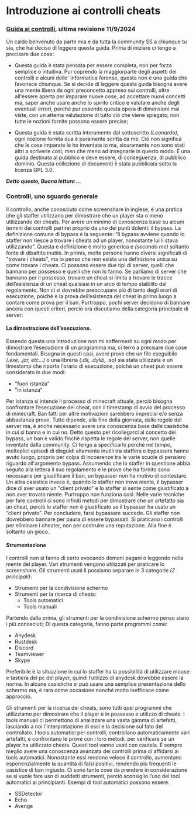 # Introduzione ai controlli cheats

### [Guida ai controlli](01-Indice.md), ultima revisione 11/9/2024

Un caldo benvenuto da parte mia e da tutta la community SS a chiunque tu sia, che hai deciso di leggere questa guida. Prima di iniziare ci tengo a precisare due cose:

- Questa guida è stata pensata per essere completa, non per forza semplice o intuitiva. Pur coprendo la maggiorparte degli aspetti dei controlli e alcuni dello' informatica forense, questa non è una guida che favorisce chiunque. Se si decide di leggere questa guida bisogna avere una mente libera da ogni preconcetto appreso sui controlli, oltre all'essere aperta per imparare nuove cose, ad accettare nuovi concetti ma, saper anche usare anche lo spirito critico e valutare anche degli eventuali errori, perché pur essendo questa opera di dimensioni mai viste, con un attenta valutazione di tutto ciò che viene spiegato, non tutte le nozioni fornite possono essere precise;

- Questa guida è stata scritta interamente dal sottoscritto _(Leonardo)_, ogni nozione fornita qua è puramente scritta da me. Ciò non significa che le cose imparate le ho inventate io ma, sicuramente non sono stati altri a scriverle così, men che meno ad insegnarle in questo modo. É una guida destinata al pubblico e deve essere, di conseguenza, di pubblico dominio. Questa collezione di documenti è stata pubblicata sotto la licenza GPL 3.0.

***Detto questo, Buona lettura ...***

### Controlli, uno sguardo generale

Il controllo, anche conosciuto come screenshare in inglese, è una pratica che gli staffer utilizzano per dimostrare che un player sta o meno utilizzando dei cheats. Per avere un minimo di conoscenza base su alcuni termini dei controlli partirei proprio da uno dei punti dolenti: il bypass. La definizione comune di bypass è la seguente: “Il bypass avviene quando lo staffer non riesce a trovare i cheats ad un player, nonostante lui li stava utilizzando". Questa è definizione è molto generica e _(secondo me)_ soltanto fonte di dibattito inutile. In primis, molte persone hanno diversi significati di "trovare i cheats", ma io penso che non esista una definizione unica su come trovare i cheats. Ci possono essere due tipi di server, quelli che bannano per possesso e quelli che non lo fanno. Se parliamo di server che bannano per il possesso, trovare un cheat si limita a trovare le tracce dell’esistenza di un cheat qualsiasi in un arco di tempo stabilito dal regolamento. Non ci si dovrebbe preoccupare più di tanto degli orari di esecuzione, poichè è la prova dell’esistenza del cheat in primo luogo a contare come prova per il ban. Purtroppo, pochi server decidono di bannare ancora con questi criteri, perciò ora discutiamo della categoria principale di server:

#### La dimostrazione dell’esecuzione.

Essendo questa una introduzione non mi soffermerò su ogni modo per dimostrare l’esecuzione di un programma ma, ci terrò a precisare due cose fondamentali. Bisogna in questi casi, avere prove che un file eseguibile _(.exe, .jar, etc...)_ o una libreria _(.dll, .dylib, .so)_ sia stata utilizzata e un timestamp che riporta l'orario di esecuzione, poichè un cheat può essere considerato in due modi:

- "fuori istanza"
- "in istanza"

Per istanza si intende il processo di minecraft attuale, perciò bisogna confrontare l’esecuzione del cheat, con il timestamp di avvio del processo di minecraft. Ban fatti per altre motivazioni sarebbero imprecisi e/o senza abbastanza prove. Tutto dipende, alla fine della giornata, dalle regole del server ma, è anche necessario avere una conoscenza base delle casistiche in cui si banna e in cui no. Detto questo per ricollegarci al concetto dei bypass, un ban è valido finché  rispetta le regole del server, non quelle inventate dalla community. Ci tengo a specificarlo perché nel tempo, molteplici episodi di disguidi altamente inutili tra staffers e bypassers hanno avuto luogo, proprio per colpa di incoerenze tra le varie scuole di pensiero riguardo all'argomento bypass. Assumendo che lo staffer in questione abbia seguito alla lettera il suo regolamento e le prove che ha fornito sono necessarie per giustificare il ban, un bypasser non ha motivo di contestare. Un altra casistica invece è, quando lo staffer non trova niente, il bypasser dice di aver usato un "client privato" e lo staffer si sente come giustificato a non aver trovato niente. Purtroppo non funziona così. Nelle varie tecniche per fare controlli ci sono infiniti metodi per dimostrare che un artefatto sia un cheat, perciò lo staffer non è giustificato se il bypasser ha usato un “client privato”. Per concludere, farsi bypassare succede. Gli staffer non dovrebbero bannare per paura di essere bypassati. Si praticano i controlli per eliminare i cheater, non per costruire una reputazione. Alla fine è soltanto un gioco.

#### Strumentazione

I controlli non si fanno di certo evocando demoni pagani o leggendo nella mente del player. Vari strumenti vengono utilizzati per praticare lo screenshare. Gli strumenti usati li possiamo separare in 3 categorie _(2 principali)_:

- Strumenti per la condivisione schermo
- Strumenti per la ricerca di cheats:
    - Tools automatici
    - Tools manuali

Partendo dalla prima, gli strumenti per la condivisione schermo penso siano i più conosciuti; Di questa categoria, fanno parte programmi come:

- Anydesk
- Rustdesk
- Discord
- Teamviewer
- Skype

Preferibile è la situazione in cui lo staffer ha la possibilità di utilizzare mouse e tastiera del pc del player, quindi l’utilizzo di anydesk dovrebbe essere la norma. In alcune casistiche si può usare una semplice presentazione dello schermo ma, è rara come occasione nonché molto inefficace come approccio.

Gli strumenti per la ricerca dei cheats, sono tutti quei programmi che utilizziamo per dimostrare che il player è in possesso e utilizzo di cheats. I tools manuali ci permettono di analizzare una vasta gamma di artefatti, lasciando a noi l'interpretazione di essi e la decisione sul fato del controllato. I tools automatici per controlli, controllano automaticamente vari artefatti, e confrontano le prove con i loro metodi, per verificare se un player ha utilizzato cheats. Questi tool vanno usati con cautela. É sempre meglio avere una conoscenza avanzata dei controlli prima di affidarsi ai tools automatici. Nonostante essi rendono veloce il controllo, aumentano esponenzialmente la quantità di falsi positivi, rendendo più frequenti le casistice di ban ingiusto. Ci sono tante cose da prendere in considerazione se si vuole fare uso di suddetti strumenti, perciò sconsiglio l’uso dei tool automatici ai principianti. Esempi di tool automatici possono essere:

- SSDetector
- Echo
- Avenge